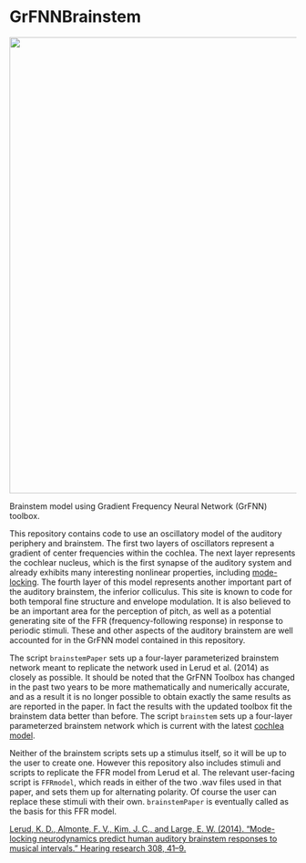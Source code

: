 # GrFNNBrainstem
<img src="https://MusicDynamicsLab.github.io/Figures/brainstemModel.jpg" width="800">

Brainstem model using Gradient Frequency Neural Network (GrFNN) toolbox.

This repository contains code to use an oscillatory model of the auditory periphery and brainstem. The first two layers of oscillators represent a gradient of center frequencies within the cochlea. The next layer represents the cochlear nucleus, which is the first synapse of the auditory system and already exhibits many interesting nonlinear properties, including <a href="http://www.ncbi.nlm.nih.gov/pmc/articles/PMC2887620/">mode-locking</a>. The fourth layer of this model represents another important part of the auditory brainstem, the inferior colliculus. This site is known to code for both temporal fine structure and envelope modulation. It is also believed to be an important area for the perception of pitch, as well as a potential generating site of the FFR (frequency-following response) in response to periodic stimuli. These and other aspects of the auditory brainstem are well accounted for in the GrFNN model contained in this repository.

The script `brainstemPaper` sets up a four-layer parameterized brainstem network meant to replicate the network used in Lerud et al. (2014) as closely as possible. It should be noted that the GrFNN Toolbox has changed in the past two years to be more mathematically and numerically accurate, and as a result it is no longer possible to obtain exactly the same results as are reported in the paper. In fact the results with the updated toolbox fit the brainstem data better than before. The script `brainstem` sets up a four-layer parameterzed brainstem network which is current with the latest <a href="https://github.com/MusicDynamicsLab/GrFNNCochlea">cochlea model</a>.

Neither of the brainstem scripts sets up a stimulus itself, so it will be up to the user to create one. However this repository also includes stimuli and scripts to replicate the FFR model from Lerud et al. The relevant user-facing script is `FFRmodel`, which reads in either of the two .wav files used in that paper, and sets them up for alternating polarity. Of course the user can replace these stimuli with their own. `brainstemPaper` is eventually called as the basis for this FFR model. 

<a href="http://musicdynamicslab.uconn.edu/wp-content/uploads/sites/433/2016/02/Lerud2014Hearing-Research-2PubsAHEdits.pdf">Lerud, K. D., Almonte, F. V., Kim, J. C., and Large, E. W. (2014). “Mode-locking neurodynamics predict human auditory brainstem responses to musical intervals.” Hearing research 308, 41–9.</a>
